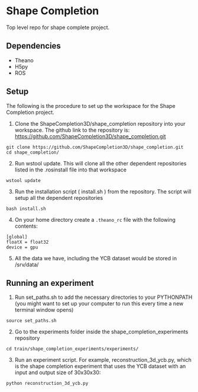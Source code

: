 # Shape Completion
Top level repo for shape complete project.

## Dependencies
- Theano
- H5py
- ROS

## Setup
The following is the procedure to set up the workspace for the Shape Completion project.

1. Clone the ShapeCompletion3D/shape_completion repository into your workspace. The github link to the repository is: https://github.com/ShapeCompletion3D/shape_completion.git

  ```
  git clone https://github.com/ShapeCompletion3D/shape_completion.git
  cd shape_completion/
  ```
2. Run wstool update. This will clone all the other dependent repositories listed in the .rosinstall file into that workspace
  
  ```
  wstool update
  ```
3. Run the installation script ( install.sh ) from the repository. The script will setup all the dependent repositories
  
  ```
  bash install.sh
  ```
4. On your home directory create a ```.theano_rc``` file with the following contents:

  ```
  [global]
  floatX = float32
  device = gpu
  ```
5. All the data we have, including the YCB dataset would be stored in /srv/data/

## Running an experiment
1. Run set_paths.sh to add the necessary directories to your PYTHONPATH (you might want to set up your computer to run this every time a new terminal window opens)
  
  ```
  source set_paths.sh
  ```
2. Go to the experiments folder inside the shape_completion_experiments repository

  ```
  cd train/shape_completion_experiments/experiments/
  ```
3. Run an experiment script. For example, reconstruction_3d_ycb.py, which is the shape completion experiment that uses the YCB dataset with an input and output size of 30x30x30:

  ```
  python reconstruction_3d_ycb.py
  ```
